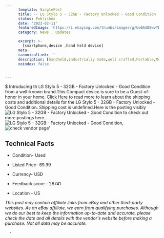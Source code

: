 ```yaml
---
      template: SinglePost
      title: -- LG Stylo 5 - 32GB - Factory Unlocked - Good Condition
      status: Published
      date: '2023-02-11'
      featuredImage: 'https://i.ebayimg.com/thumbs/images/g/Uw0AAOSwvYBhslb3/s-l225.jpg'
      category: News , Updates

      excerpt: >-
        [smartphone,device ,hand held device]
      meta:
      canonicalLink: ''
      description: [handheld,industrially made,well crafted,Portable,Mobile,Compact,Convenient,Lightweight,Maneuverable,Man-portable,Miniature,Carriable,Hand-held,Light,Holdable,Transportable,Mobile device,Pocket-sized,On-the-go,Wireless,Cordless,Compact size,Convenient size, smartphone,device ,hand held device]
      noindex: false
      

---
```

$
      Introducing th LG Stylo 5 - 32GB - Factory Unlocked - Good Condition from a well-known brand.This Compact device  is sure to be a Guest-of-honor in your home. [Click Here](https://www.ebay.com/itm/144324960880?hash=item219a702270%3Ag%3AUw0AAOSwvYBhslb3&mkevt=1&mkcid=1&mkrid=711-53200-19255-0&campid=%253CePNCampaignId%253E&customid=%253CreferenceId%253E&toolid=10049) to read more to learn about the shipping costs and additional details for the LG Stylo 5 - 32GB - Factory Unlocked - Good Condition. Shipping cost is undefined.Here is the posting visibly ![LG Stylo 5 - 32GB - Factory Unlocked - Good Condition](https://i.ebayimg.com/thumbs/images/g/Uw0AAOSwvYBhslb3/s-l225.jpg) to check out more postings here... ![LG Stylo 5 - 32GB - Factory Unlocked - Good Condition](https://i.ebayimg.com/images/g/Uw0AAOSwvYBhslb3/s-l960.jpg), ![check vendor page](https://origin-galleryplus.ebayimg.com/ws/web/144324960880_2_0_1/225x225.jpg)'

      

 ## Technical Facts 



     
      

 - Condition- Used 


      

 - Listed Price- 69.99 


      

 - Currency- USD 


      

 - Feedback score - 28741 


      

 - Location - US 


      
      

 *_This post may contain affiliate links from eBay and other third-party websites. As an eBay affiliate, we earn from qualifying purchases. Although we do our best to keep the information up-to-date and accurate, please check the date and all details with the vendor's website before making a purchase. Not all data may be accurate._*




      -
